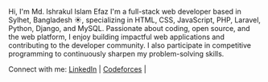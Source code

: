  Hi, I'm Md. Ishrakul Islam Efaz
I'm a full-stack web developer based in Sylhet, Bangladesh ☀️, specializing in HTML, CSS, JavaScript, PHP, Laravel, Python, Django, and MySQL. Passionate about coding, open source, and the web platform, I enjoy building impactful web applications and contributing to the developer community. I also participate in competitive programming to continuously sharpen my problem-solving skills.

Connect with me:
[LinkedIn](https://www.linkedin.com/in/md-ishrakul-islam-efaz) | [Codeforces](https://codeforces.com/profile/Ishrak_236) |
